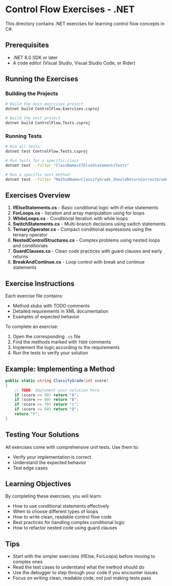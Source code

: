 # Control Flow Exercises - .NET

This directory contains .NET exercises for learning control flow concepts in C#.

## Prerequisites

- .NET 8.0 SDK or later
- A code editor (Visual Studio, Visual Studio Code, or Rider)

## Running the Exercises

### Building the Projects

```bash
# Build the main exercises project
dotnet build ControlFlow.Exercises.csproj

# Build the test project
dotnet build ControlFlow.Tests.csproj
```

### Running Tests

```bash
# Run all tests
dotnet test ControlFlow.Tests.csproj

# Run tests for a specific class
dotnet test --filter "ClassName=IfElseStatementsTests"

# Run a specific test method
dotnet test --filter "MethodName=ClassifyGrade_ShouldReturnCorrectGrades"
```

## Exercises Overview

1. **IfElseStatements.cs** - Basic conditional logic with if-else statements
2. **ForLoops.cs** - Iteration and array manipulation using for loops
3. **WhileLoops.cs** - Conditional iteration with while loops
4. **SwitchStatements.cs** - Multi-branch decisions using switch statements
5. **TernaryOperator.cs** - Compact conditional expressions using the ternary operator
6. **NestedControlStructures.cs** - Complex problems using nested loops and conditionals
7. **GuardClauses.cs** - Clean code practices with guard clauses and early returns
8. **BreakAndContinue.cs** - Loop control with break and continue statements

## Exercise Instructions

Each exercise file contains:
- Method stubs with TODO comments
- Detailed requirements in XML documentation
- Examples of expected behavior

To complete an exercise:
1. Open the corresponding `.cs` file
2. Find the methods marked with `TODO` comments
3. Implement the logic according to the requirements
4. Run the tests to verify your solution

## Example: Implementing a Method

```csharp
public static string ClassifyGrade(int score)
{
    // TODO: Implement your solution here
    if (score >= 90) return "A";
    if (score >= 80) return "B";
    if (score >= 70) return "C";
    if (score >= 60) return "D";
    return "F";
}
```

## Testing Your Solutions

All exercises come with comprehensive unit tests. Use them to:
- Verify your implementation is correct
- Understand the expected behavior
- Test edge cases

## Learning Objectives

By completing these exercises, you will learn:
- How to use conditional statements effectively
- When to choose different types of loops
- How to write clean, readable control flow code
- Best practices for handling complex conditional logic
- How to refactor nested code using guard clauses

## Tips

- Start with the simpler exercises (IfElse, ForLoops) before moving to complex ones
- Read the test cases to understand what the method should do
- Use the debugger to step through your code if you encounter issues
- Focus on writing clean, readable code, not just making tests pass 
